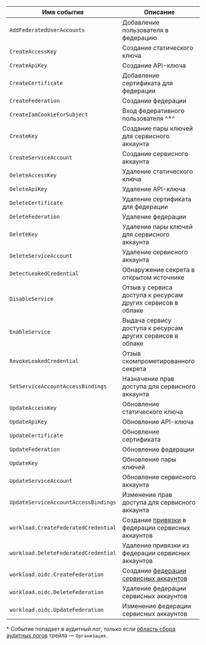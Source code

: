 Имя события | Описание
--- | ---
`AddFederatedUserAccounts` | Добавление пользователя в федерацию
`CreateAccessKey` | Создание статического ключа
`CreateApiKey` | Создание API-ключа
`CreateCertificate` | Добавление сертификата для федерации
`CreateFederation` | Создание федерации
`CreateIamCookieForSubject` | Вход федеративного пользователя ^*^
`CreateKey` | Создание пары ключей для сервисного аккаунта
`CreateServiceAccount` | Создание сервисного аккаунта
`DeleteAccessKey` | Удаление статического ключа
`DeleteApiKey` | Удаление API-ключа
`DeleteCertificate` | Удаление сертификата для федерации
`DeleteFederation` | Удаление федерации
`DeleteKey` | Удаление пары ключей для сервисного аккаунта
`DeleteServiceAccount` | Удаление сервисного аккаунта
`DetectLeakedCredential` | Обнаружение секрета в открытом источнике
`DisableService` | Отзыв у сервиса доступа к ресурсам других сервисов в облаке
`EnableService` | Выдача сервису доступа к ресурсам других сервисов в облаке
`RevokeLeakedCredential` | Отзыв скомпрометированного секрета
`SetServiceAccountAccessBindings` | Назначение прав доступа для сервисного аккаунта
`UpdateAccessKey` | Обновление статического ключа
`UpdateApiKey` | Обновление API-ключа
`UpdateCertificate` | Обновление сертификата
`UpdateFederation` | Обновление федерации
`UpdateKey` | Обновление пары ключей
`UpdateServiceAccount` | Обновление сервисного аккаунта
`UpdateServiceAccountAccessBindings` | Изменение прав доступа для сервисного аккаунта
`workload.CreateFederatedCredential` | Создание [привязки](../../../iam/concepts/workload-identity.md#federated-credentials) в федерации сервисных аккаунтов
`workload.DeleteFederatedCredential` | Удаление привязки из федерации сервисных аккаунтов
`workload.oidc.CreateFederation` | Создание [федерации сервисных аккаунтов](../../../iam/concepts/workload-identity.md)
`workload.oidc.DeleteFederation` | Удаление федерации сервисных аккаунтов
`workload.oidc.UpdateFederation` | Изменение федерации сервисных аккаунтов

\* Событие попадает в аудитный лог, только если [область сбора аудитных логов](../../../audit-trails/concepts/trail.md#collecting-area) трейла — `Организация`.